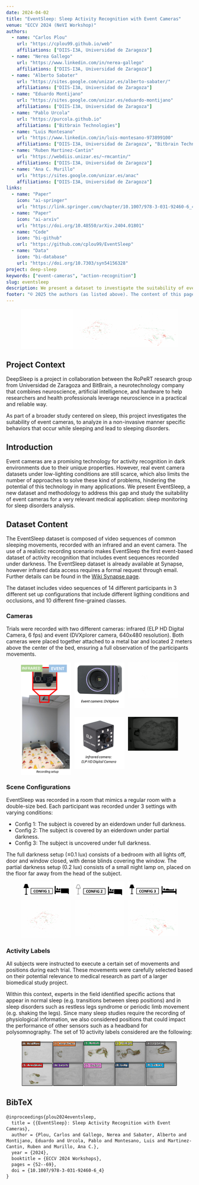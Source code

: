 ```yaml
---
date: 2024-04-02
title: "EventSleep: Sleep Activity Recognition with Event Cameras"
venue: "ECCV 2024 (NeVI Workshop)"
authors:
  - name: "Carlos Plou"
    url: "https://cplou99.github.io/web"
    affiliations: ["DIIS-I3A, Universidad de Zaragoza"]
  - name: "Nerea Gallego"
    url: "https://www.linkedin.com/in/nerea-gallego"
    affiliations: ["DIIS-I3A, Universidad de Zaragoza"]
  - name: "Alberto Sabater"
    url: "https://sites.google.com/unizar.es/alberto-sabater/"
    affiliations: ["DIIS-I3A, Universidad de Zaragoza"]
  - name: "Eduardo Montijano"
    url: "https://sites.google.com/unizar.es/eduardo-montijano"
    affiliations: ["DIIS-I3A, Universidad de Zaragoza"]
  - name: "Pablo Urcola"
    url: "https://purcola.github.io"
    affiliations: ["Bitbrain Technologies"]
  - name: "Luis Montesano"
    url: "https://www.linkedin.com/in/luis-montesano-973899100"
    affiliations: ["DIIS-I3A, Universidad de Zaragoza", "Bitbrain Technologies"]
  - name: "Ruben Martinez-Cantin"
    url: "https://webdiis.unizar.es/~rmcantin/"
    affiliations: ["DIIS-I3A, Universidad de Zaragoza"]
  - name: "Ana C. Murillo"
    url: "https://sites.google.com/unizar.es/anac"
    affiliations: ["DIIS-I3A, Universidad de Zaragoza"]
links:
  - name: "Paper"
    icon: "ai-springer"
    url: "https://link.springer.com/chapter/10.1007/978-3-031-92460-6_4"
  - name: "Paper"
    icon: "ai-arxiv"
    url: "https://doi.org/10.48550/arXiv.2404.01801"
  - name: "Code"
    icon: "bi-github"
    url: "https://github.com/cplou99/EventSleep"
  - name: "Data"
    icon: "bi-database"
    url: "https://doi.org/10.7303/syn54156328"
project: deep-sleep
keywords: ["event-cameras", "action-recognition"]
slug: eventsleep
description: We present a dataset to investigate the suitability of event cameras to analyze in a non-invasive manner specific behaviors that occur while sleeping and lead to sleeping disorders.
footer: "© 2025 the authors (as listed above). The content of this page is licensed under a [CC BY 4.0 license](https://creativecommons.org/licenses/by/4.0/). External resources (e.g., datasets, code) are subject to their own licenses."
---
```


<figure class="teaser">
  <div style="display: grid; width: 100%; grid-template-columns: repeat(3, 1fr)">
    <img src="img/arms_shake_event.gif">
    <img src="img/roll_event.gif">
    <img src="img/legs_event.gif">
  </div>
</figure>

## Project Context

DeepSleep is a project in collaboration between the RoPeRT research group from Universidad de Zaragoza and BitBrain, a neurotechnology company that combines neuroscience, artificial intelligence, and hardware to help researchers and health professionals leverage neuroscience in a practical and reliable way.

As part of a broader study centered on sleep, this project investigates the suitability of event cameras, to analyze in a non-invasive manner specific behaviors that occur while sleeping and lead to sleeping disorders.

## Introduction

Event cameras are a promising technology for activity recognition in dark environments due to their unique properties. However, real event camera datasets under low-lighting conditions are still scarce, which also limits the number of approaches to solve these kind of problems, hindering the potential of this technology in many applications. We present EventSleep, a new dataset and methodology to address this gap and study the suitability of event cameras for a very relevant medical application: sleep monitoring for sleep disorders analysis.

## Dataset Content

The EventSleep dataset is composed of video sequences of common sleeping movements, recorded with an infrared and an event camera. The use of a realistic recording scenario makes EventSleep the first event-based dataset of activity recognition that includes event sequences recorded under darkness. The EventSleep dataset is already available at Synapse, however infrared data access requires a formal request through email. Further details can be found in the [Wiki Synapse page](https://www.synapse.org/Synapse:syn54156328/wiki/626824#:~:text=To%20request%20Infrared%20data%20access%3A).

The dataset includes video sequences of 14 different participants in 3 different set up configurations that include different ligthing conditions and occlusions, and 10 different fine-grained classes.

### Cameras

Trials were recorded with two different cameras: infrared (ELP HD Digital Camera, 6 fps) and event (DVXplorer camera, 640x480 resolution). Both cameras were placed together attached to a metal bar and located 2 meters above the center of the bed, ensuring a full observation of the participants movements.

<figure style="max-width: 500px">
  <div style="display: grid; grid-template-columns: repeat(3, 1fr); gap: 10px;">
    <img src="img/setup.png" style="grid-column: 1; grid-row: 1 / span 2">
    <img src="img/event_camera.png">
    <img src="img/hands2head_event.gif">
    <img src="img/ir_camera.png">
    <img src="img/hands2head_ir.gif">
  </div>
</figure>

### Scene Configurations

EventSleep was recorded in a room that mimics a regular room with a double-size bed. Each participant was recorded under 3 settings with varying conditions:

* Config 1: The subject is covered by an eiderdown under full darkness.
* Config 2: The subject is covered by an eiderdown under partial darkness.
* Config 3: The subject is uncovered under full darkness.

The full darkness setup (≤0.1 lux) consists of a bedroom with all lights off, door and window closed, with dense blinds covering the window. The partial darkness setup (0.2 lux) consists of a small night lamp on, placed on the floor far away from the head of the subject.

<figure style="max-width: 700px">
  <div style="display: grid; grid-template-columns: repeat(3, 1fr); grid-template-rows: auto auto; gap: 10px;">
    <img src="img/config1.png">
    <img src="img/config2.png">
    <img src="img/config3.png">
    <img src="img/roll_event.gif">
    <img src="img/hands2head_event.gif">
    <img src="img/legs_event.gif">
  </div>
</figure>

### Activity Labels

All subjects were instructed to execute a certain set of movements and positions during each trial. These movements were carefully selected based on their potential relevance to medical research as part of a larger biomedical study project.

Within this context, experts in the field identified specific actions that appear in normal sleep (e.g. transitions between sleep positions) and in sleep disorders such as restless legs syndrome or periodic limb movement (e.g. shaking the legs). Since many sleep studies require the recording of physiological information, we also considered positions that could impact the performance of other sensors such as a headband for polysomnography. The set of 10 activity labels considered are the following:

<figure>
  <img src="img/labels.jpg">
</figure>

<!-- ## Demos

### ResNet-IR vs ResNet-E

<video muted width="100%" controls>
  <source src="video/ResNetIR-ResNetE.mp4" type="video/mp4">
</video>

### ResNet-BE

<video muted loop width="100%" controls>
  <source src="video/s9_c1_bayesian_slow.mp4" type="video/mp4">
</video> -->

## BibTeX

```
@inproceedings{plou2024eventsleep,
  title = {{EventSleep}: Sleep Activity Recognition with Event Cameras},
  author = {Plou, Carlos and Gallego, Nerea and Sabater, Alberto and Montijano, Eduardo and Urcola, Pablo and Montesano, Luis and Martinez-Cantin, Ruben and Murillo, Ana C.},
  year = {2024},
  booktitle = {ECCV 2024 Workshops},
  pages = {52--69},
  doi = {10.1007/978-3-031-92460-6_4}
}
```
